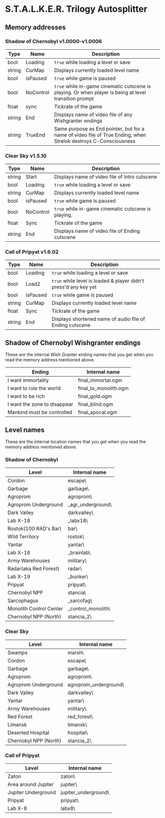 # S.T.A.L.K.E.R. Trilogy Autosplitter

## Memory addresses
### Shadow of Chernobyl v1.0000-v1.0006

|  Type     | Name             | Description                                                                                                               |
|  ------   | ---------------  | ----------------------------------------------------------------------------------------------------------------          |
|  bool     | Loading          | `true` while loading a level or save                                                                                      |
|  string   | CurMap           | Displays currently loaded level name                                                                                      |
|  bool     | isPaused         | `true` while game is paused                                                                                               |
|  bool     | NoControl        | `true` while in-game cinematic cutscene is playing. Or when player is being at level transition prompt                    |
|  float    | sync             | Tickrate of the game                                                                                                      |
|  string   | End              | Displays name of video file of any Wishgranter endings                                                                    |
|  string   | TrueEnd          | Same purpose as End pointer, but for a name of video file of True Ending, when Strelok destroys C-Consciousness           |

### Clear Sky v1.5.10
|  Type     | Name             | Description                                                                                                               |
|  ------   | ---------------  | ----------------------------------------------------------------------------------------------------------------          |
|  string   | Start            | Displays name of video file of Intro cutscene                                                                             |
|  bool     | Loading          | `true` while loading a level or save                                                                                      |
|  string   | CurMap           | Displays currently loaded level name                                                                                      |
|  bool     | isPaused         | `true` while game is paused                                                                                               |
|  bool     | NoControl        | `true` while in-game cinematic cutscene is playing.                                                                       |
|  float    | Sync             | Tickrate of the game                                                                                                      |
|  string   | End              | Displays name of video file of Ending cutscene                                                                            |

### Call of Pripyat v1.6.02
|  Type     | Name             | Description                                                                                                               |
|  ------   | ---------------  | ----------------------------------------------------------------------------------------------------------------          |
|  bool     | Loading          | `true` while loading a level or save                                                                                      |
|  bool     | Load2            | `true` while level is loaded & player didn't press'd any key yet                                                          |
|  bool     | isPaused         | `true` while game is paused                                                                                               |
|  string   | CurMap           | Displays currently loaded level name                                                                                      |
|  float    | Sync             | Tickrate of the game                                                                                                      |
|  string   | End              | Displays shortened name of audio file of Ending cutscene                                                                  |



## Shadow of Chernobyl Wishgranter endings

These are the internal Wish Granter ending names that you get when you read the memory address mentioned above.

| Ending                          | Internal name               |
| ------------------------------- | -------------------------   |
| I want immortality              | final_immortal.ogm          |
| I want to rule the world        | final_to_monolith.ogm       |
| I want to be rich               | final_gold.ogm              |
| I want the zone to disappear    | final_blind.ogm             |
| Mankind must be controlled      | final_apocal.ogm            |

## Level names

These are the internal location names that you get when you read the memory address mentioned above.

### Shadow of Chernobyl

| Level                   | Internal name               |
| ----------------------- | -------------------------   |
| Cordon                  | escape\                     |
| Garbage                 | garbage\                    |
| Agroprom                | agroprom\                   |
| Agroprom Underground    | _agr_underground\           |
| Dark Valley             | darkvalley\                 |
| Lab X-18                | _labx18\                    |
| Rostok(100 RAD's Bar)   | bar\                        |
| Wild Territory          | rostok\                     |
| Yantar                  | yantar\                     |
| Lab X-16                | _brainlab\                  |
| Army Warehouses         | military\                   |
| Radar(aka Red Forest)   | radar\                      |
| Lab X-19                | _bunker\                    |
| Pripyat                 | pripyat\                    |
| Chernobyl NPP           | stancia\                    |
| Sarcophagus             | _sarcofag\                  |
| Monolith Control Center | _control_monolith\          |
| Chernobyl NPP (North)   | stancia_2\                  |

### Clear Sky

| Level                   | Internal name               |
| ----------------------- | -------------------------   |
| Swamps                  | marsh\                      |
| Cordon                  | escape\                     |
| Garbage                 | garbage\                    |
| Agroprom                | agroprom\                   |
| Agroprom Underground    | agroprom_underground\       |
| Dark Valley             | darkvalley\                 |
| Yantar                  | yantar\                     |
| Army Warehouses         | military\                   |
| Red Forest              | red_forest\                 |
| Limansk                 | limansk\                    |
| Deserted Hospital       | hospital\                   |
| Chernobyl NPP (North)   | stancia_2\                  |

### Call of Pripyat

| Level                   | Internal name               |
| ----------------------- | -------------------------   |
| Zaton                   | zaton\                      |
| Area around Jupiter     | jupiter\                    |
| Jupiter Underground     | jupiter_underground\        |
| Pripyat                 | pripyat\                    |
| Lab X-8                 | labx8\                      |
